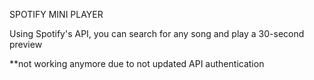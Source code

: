 SPOTIFY MINI PLAYER

Using Spotify's API, you can search for any song and play a 30-second preview

**not working anymore due to not updated API authentication
